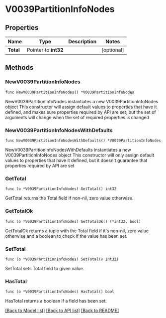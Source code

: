 # V0039PartitionInfoNodes

## Properties

Name | Type | Description | Notes
------------ | ------------- | ------------- | -------------
**Total** | Pointer to **int32** |  | [optional] 

## Methods

### NewV0039PartitionInfoNodes

`func NewV0039PartitionInfoNodes() *V0039PartitionInfoNodes`

NewV0039PartitionInfoNodes instantiates a new V0039PartitionInfoNodes object
This constructor will assign default values to properties that have it defined,
and makes sure properties required by API are set, but the set of arguments
will change when the set of required properties is changed

### NewV0039PartitionInfoNodesWithDefaults

`func NewV0039PartitionInfoNodesWithDefaults() *V0039PartitionInfoNodes`

NewV0039PartitionInfoNodesWithDefaults instantiates a new V0039PartitionInfoNodes object
This constructor will only assign default values to properties that have it defined,
but it doesn't guarantee that properties required by API are set

### GetTotal

`func (o *V0039PartitionInfoNodes) GetTotal() int32`

GetTotal returns the Total field if non-nil, zero value otherwise.

### GetTotalOk

`func (o *V0039PartitionInfoNodes) GetTotalOk() (*int32, bool)`

GetTotalOk returns a tuple with the Total field if it's non-nil, zero value otherwise
and a boolean to check if the value has been set.

### SetTotal

`func (o *V0039PartitionInfoNodes) SetTotal(v int32)`

SetTotal sets Total field to given value.

### HasTotal

`func (o *V0039PartitionInfoNodes) HasTotal() bool`

HasTotal returns a boolean if a field has been set.


[[Back to Model list]](../README.md#documentation-for-models) [[Back to API list]](../README.md#documentation-for-api-endpoints) [[Back to README]](../README.md)


